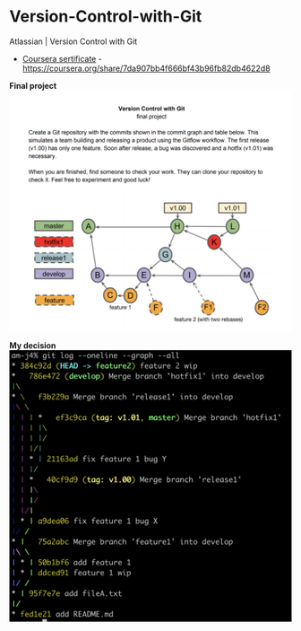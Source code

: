 # Version-Control-with-Git
Atlassian | Version Control with Git

* [Coursera sertificate](/Coursera%20WCP64AWWDWRW.pdf) - https://coursera.org/share/7da907bb4f666bf43b96fb82db4622d8


**Final project**
![](https://github.com/MNasybullin/Version-Control-with-Git/blob/master/screenshots/final_project_exercise.png)




**My decision**
![](https://github.com/MNasybullin/Version-Control-with-Git/blob/master/screenshots/final_project.png)
